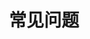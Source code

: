 ---
title: 常见问题
icon: common-question
dir:
  order: 1
  collapsible: false
index: false
article: false
timeline: false
---